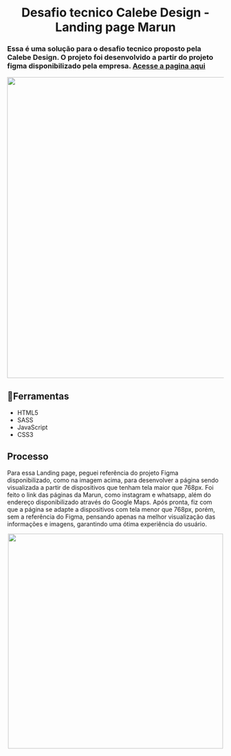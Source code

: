 <h1 align='center'> Desafio tecnico Calebe Design - Landing page Marun </h1>

 ### Essa é uma solução para o desafio tecnico proposto pela Calebe Design. O projeto foi desenvolvido a partir do projeto figma disponibilizado pela empresa. <a href='https://rapharosa.github.io/calebe-desafio-tecnico/'>Acesse a pagina aqui</a>

<p align='center'>
<img src= 'https://user-images.githubusercontent.com/85590638/159192476-ec06f72b-ae52-444b-ba94-66481d123628.jpg' width='700px'>
</p>


## 🔨Ferramentas

- HTML5 
- SASS
- JavaScript
- CSS3


## Processo
Para essa Landing page, peguei referência do projeto Figma disponibilizado, como na imagem acima, para desenvolver a página sendo visualizada a partir de dispositivos que tenham tela maior que 768px. Foi feito o link das páginas da Marun, como instagram e whatsapp, além do endereço disponibilizado através do Google Maps.
Após pronta, fiz com que a página se adapte a dispositivos com tela menor que 768px, porém, sem a referência do Figma, pensando apenas na melhor visualização das informações e imagens, garantindo uma ótima experiência do usuário.
 
<p align='center'>
<img src= 'https://user-images.githubusercontent.com/85590638/159195293-b16d1153-b121-4145-97ed-b4bc4ab11229.png' width='500px'>
</p>
